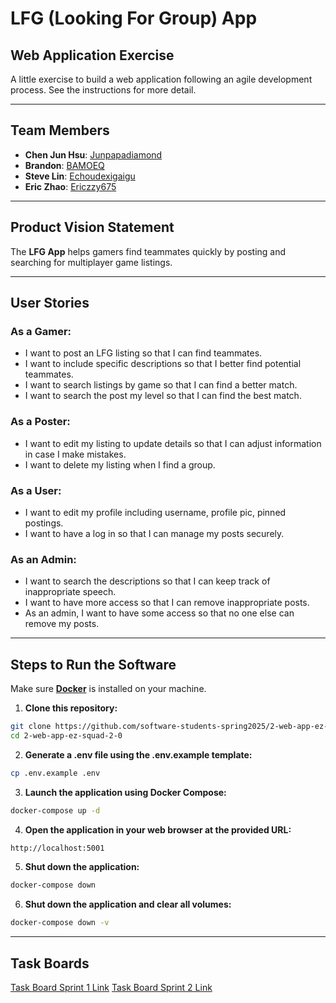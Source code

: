 

# LFG (Looking For Group) App


## Web Application Exercise
A little exercise to build a web application following an agile development process. See the instructions for more detail.


---


## Team Members
- **Chen Jun Hsu**: [Junpapadiamond](https://github.com/Junpapadiamond)
- **Brandon**: [BAMOEQ](https://github.com/BAMOEQ)
- **Steve Lin**: [Echoudexigaigu](https://github.com/Echoudexigaigu)
- **Eric Zhao**: [Ericzzy675](https://github.com/Ericzzy675)


---


## Product Vision Statement
The **LFG App** helps gamers find teammates quickly by posting and searching for multiplayer game listings.


---


## User Stories


### As a Gamer:
- I want to post an LFG listing so that I can find teammates.
- I want to include specific descriptions so that I better find potential teammates.
- I want to search listings by game so that I can find a better match.
- I want to search the post my level so that I can find the best match.


### As a Poster:
- I want to edit my listing to update details so that I can adjust information in case I make mistakes.
- I want to delete my listing when I find a group.


### As a User:
- I want to edit my profile including username, profile pic, pinned postings.
- I want to have a log in so that I can manage my posts securely.


### As an Admin:
- I want to search the descriptions so that I can keep track of inappropriate speech.
- I want to have more access so that I can remove inappropriate posts.
- As an admin, I want to have some access so that no one else can remove my posts.




---


## Steps to Run the Software
Make sure **[Docker](https://www.docker.com/)** is installed on your machine.


1. **Clone this repository:**
```bash
git clone https://github.com/software-students-spring2025/2-web-app-ez-squad-2-0
cd 2-web-app-ez-squad-2-0
```
2. **Generate a .env file using the .env.example template:**
```bash
cp .env.example .env
```


3. **Launch the application using Docker Compose:**
```bash
docker-compose up -d
```


4. **Open the application in your web browser at the provided URL:**
```bash
http://localhost:5001
```


5. **Shut down the application:**
```bash
docker-compose down
```


6. **Shut down the application and clear all volumes:**
```bash
docker-compose down -v
```


---


## Task Boards
[Task Board Sprint 1 Link](https://github.com/orgs/software-students-spring2025/projects/30)
[Task Board Sprint 2 Link](https://github.com/orgs/software-students-spring2025/projects/124/views/1)


